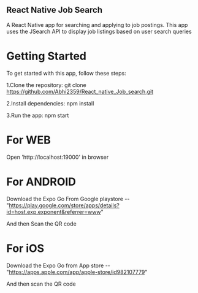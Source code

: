 ## React Native Job Search
A React Native app for searching and applying to job postings. This app uses the JSearch API to display job listings based on user search queries
 
 # Getting Started
 To get started with this app, follow these steps:

1.Clone the repository: git clone https://github.com/Abhi2359/React_native_Job_search.git

 2.Install dependencies: npm install
  
3.Run the app: npm start

# For WEB 
  Open 'http://localhost:19000' in browser

# For ANDROID 
 Download the Expo Go From Google playstore --"https://play.google.com/store/apps/details?id=host.exp.exponent&referrer=www"

 And then Scan the QR code

 # For iOS
 Download the Expo Go from App store -- "https://apps.apple.com/app/apple-store/id982107779"

 And then scan the QR code



